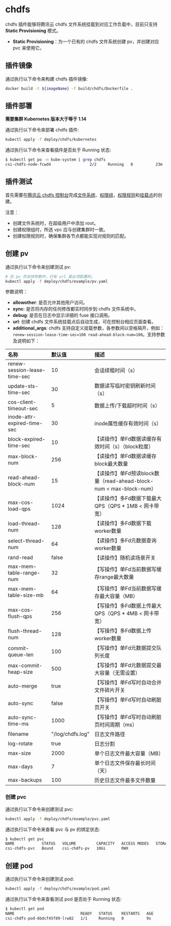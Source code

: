 # chdfs

chdfs 插件能够将腾讯云 chdfs 文件系统挂载到对应工作负载中，目前只支持 **Static Provisioning** 模式。

* **Static Provisioning**：为一个已有的 chdfs 文件系统创建 pv，并创建对应 pvc 来使用它。

## 插件镜像

通过执行以下命令来构建 chdfs 插件镜像:

```bash
docker build -t ${imageName} -f build/chdfs/Dockerfile .
```

## 插件部署

**需要集群 Kubernetes 版本大于等于 1.14**

通过执行以下命令来部署 chdfs 插件:

```bash
kubectl apply -f deploy/chdfs/kubernetes
```

通过执行以下命令来查看插件是否处于 Running 状态:

```bash
$ kubectl get po -n kube-system | grep chdfs
csi-chdfs-node-fcwd4                 2/2     Running   0          23m
```

## 插件测试

首先需要在[腾讯云 chdfs 控制台]( https://console.cloud.tencent.com/chdfs/filesystem )完成[文件系统]( https://cloud.tencent.com/document/product/1105/37234 )、[权限组]( https://cloud.tencent.com/document/product/1105/37235 )，[权限规则]( https://cloud.tencent.com/document/product/1105/37236 )和[挂载点]( https://cloud.tencent.com/document/product/1105/37237 )的创建。

注意：
- 创建文件系统时，在超级用户中添加 root。
- 创建权限组时，所选 vpc 应与创建集群时一致。
- 创建权限规则时，确保集群各节点都能实现对规则的匹配。

## 创建 pv

通过执行以下命令来创建测试 pv:

```bash
# 在 pv 所支持参数中，只有 url 是必须配置的。
kubectl apply -f deploy/chdfs/example/pv.yaml
```

参数说明：
- **allowother**: 是否允许其他用户访问。
- **sync**: 是否将内存的任何修改都实时同步到 chdfs 文件系统中。
- **debug**: 是否在日志中显示详细的 fuse 接口调用。
- **url**: 创建 chdfs 文件系统挂载点后自动生成，可在控制台相应页面查看。
- **additional_args**: chdfs 支持自定义挂载参数，各参数间以空格隔开，例如：`renew-session-lease-time-sec=100 read-ahead-block-num=100`。支持参数及说明如下：

| 名称 | 默认值 | 描述 |
| :-- | :-- | :-- |
|renew-session-lease-time-sec|10|会话续租时间（s）|
|update-sts-time-sec|30|数据读写临时密钥刷新时间（s）| 
|cos-client-timeout-sec|5|数据上传/下载超时时间（s）|
|inode-attr-expired-time-sec|30|inode属性缓存有效时间（s）|
|block-expired-time-sec|10|【读操作】单Fd数据读缓存有效时间（s）（block粒度）|
|max-block-num|256|【读操作】单Fd数据读缓存block最大数量|
|read-ahead-block-num|15|【读操作】单Fd预读block数量（read-ahead-block-num < max-block-num）|
|max-cos-load-qps|1024|【读操作】多Fd数据下载最大QPS（QPS * 1MB < 网卡带宽）|
|load-thread-num|128|【读操作】多Fd数据下载worker数量|
|select-thread-num|64|【读操作】多Fd元数据查询worker数量|
|rand-read|false|【读操作】随机读场景开关|
|max-mem-table-range-num|32|【写操作】单Fd当前数据写缓存range最大数量|
|max-mem-table-size-mb|64|【写操作】单Fd当前数据写缓存最大容量（MB）|
|max-cos-flush-qps|256|【写操作】多Fd数据上传最大QPS（QPS * 4MB < 网卡带宽）|
|flush-thread-num|128|【写操作】多Fd数据上传worker数量|
|commit-queue-len|100|【写操作】单Fd元数据提交队列长度|
|max-commit-heap-size|500|【写操作】单Fd元数据提交最大容量（无需设置）|
|auto-merge|true|【写操作】单Fd写时自动合并文件碎片开关|
|auto-sync|false|【写操作】单Fd写时自动刷脏页开关|
|auto-sync-time-ms|1000|【写操作】单Fd写时自动刷脏页时间周期（ms）|
|filename|"/log/chdfs.log"|日志文件路径|
|log-rotate|true|日志分割|
|max-size|2000|单个日志文件最大容量（MB）|
|max-days|7|单个日志文件保存最长时间（天）|
|max-backups|100|历史日志文件最多文件数量|

### 创建 pvc

通过执行以下命令来创建测试 pvc:

```bash
kubectl apply -f deploy/chdfs/example/pvc.yaml
```

通过执行以下命令来查看 pvc 与 pv 的绑定状态:

```bash
$ kubectl get pvc
NAME            STATUS   VOLUME         CAPACITY   ACCESS MODES   STORAGECLASS   AGE
csi-chdfs-pvc   Bound    csi-chdfs-pv   10Gi       RWX                           39m
```

## 创建 pod

通过执行以下命令来创建测试 pod:

```bash
kubectl apply -f deploy/chdfs/example/pod.yaml
```

通过执行以下命令来查看测试 pod 是否处于 Running 状态:

```bash
$ kubectl get pod
NAME                             READY   STATUS    RESTARTS   AGE
csi-chdfs-pod-6bdcf45f89-lrw82   1/1     Running   0          9s
```

